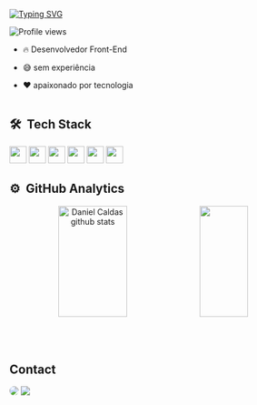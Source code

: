 [![Typing SVG](https://readme-typing-svg.herokuapp.com/?color=8A2BE2&size=35&center=true&vCenter=true&width=1000&lines=Hello,+my+name+is+Daniel+Caldas;I'm+a+Front+End+Developer;Be+Welcome!+:%29)](https://git.io/typing-svg)

<p align="left"> <img src="https://komarev.com/ghpvc/?username=DaniCaldas&color=yellow" alt="Profile views" /> </p>

- 🔥 Desenvolvedor Front-End 

- 😅 sem experiência

- ❤ apaixonado por tecnologia 
<br><br>
  
## 🛠 &nbsp;Tech Stack
<div>
      <img height=30px width=30px src="https://cdn.jsdelivr.net/gh/devicons/devicon/icons/html5/html5-original.svg"/> 
      <img height=30px width=30px  src="https://cdn.jsdelivr.net/gh/devicons/devicon/icons/css3/css3-original.svg" />
      <img  height=30px width=30px  src="https://cdn.jsdelivr.net/gh/devicons/devicon/icons/javascript/javascript-original.svg" />
      <img height=30px width=30px  src="https://cdn.jsdelivr.net/gh/devicons/devicon/icons/react/react-original.svg" />
      <img height=30px width=30px  src="https://cdn.jsdelivr.net/gh/devicons/devicon/icons/nodejs/nodejs-original.svg" />
      <img height=30px width=30px  src="https://cdn.jsdelivr.net/gh/devicons/devicon/icons/mysql/mysql-original.svg" />
 </div>
 
  ## ⚙️ &nbsp;GitHub Analytics
<div align="center">
 <img width="49%" height="195px" src="https://github-readme-stats.vercel.app/api?username=DaniCaldas&show_icons=true&count_private=true&hide_border=true&title_color=8a2be2&icon_color=4b0082&text_color=9932cc&bg_color=0d1117" alt="Daniel Caldas github stats" /> 
  <img width="41%" height="195px" src="https://github-readme-stats.vercel.app/api/top-langs/?username=DaniCaldas&layout=compact&hide_border=true&title_color=9932cc&text_color=9932cc&bg_color=0d1117" />
</div>
  
<br><br>
## Contact

<a href="https://www.linkedin.com/in/daniel-caldas-goncalves/" target="_blank"><img src="https://img.shields.io/badge/-LinkedIn-%230077B5?style=for-the-badge&logo=linkedin&logoColor=white" style="border-radius: 30px" target="_blank"></a> 
<a href = "mailto:cmp.1a.daniel.caldasgoncalves@gmail.com"> <img src="https://img.shields.io/badge/-Gmail-%23333?style=for-the-badge&logo=gmail&logoColor=white" target="_blank"></a>
